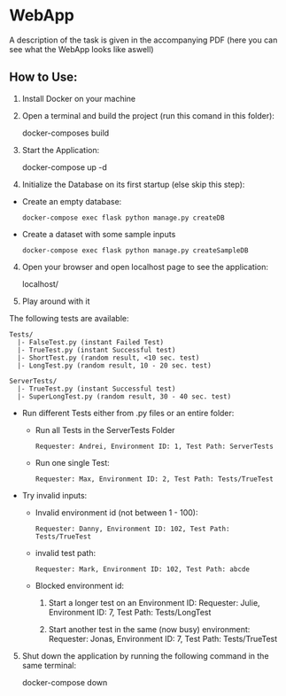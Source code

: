 # WebApp

A description of the task is given in the accompanying  PDF (here you can see what the WebApp looks like aswell)

## How to Use:

1) Install Docker on your machine

2) Open a terminal and build the project (run this comand in this folder):

    docker-composes build 

2) Start the Application:

    docker-compose up -d

3) Initialize the Database on its first startup (else skip this step):

- Create an empty database:

      docker-compose exec flask python manage.py createDB

- Create a dataset with some sample inputs

      docker-compose exec flask python manage.py createSampleDB

4) Open your browser and open localhost page to see the application:

    localhost/

4) Play around with it

The following tests are available:
  
    Tests/
      |- FalseTest.py (instant Failed Test)
      |- TrueTest.py (instant Successful test)
      |- ShortTest.py (random result, <10 sec. test)
      |- LongTest.py (random result, 10 - 20 sec. test)
  
    ServerTests/
      |- TrueTest.py (instant Successful test)
      |- SuperLongTest.py (random result, 30 - 40 sec. test)


- Run different Tests either from .py files or an entire folder:  
  - Run all Tests in the ServerTests Folder
  
        Requester: Andrei, Environment ID: 1, Test Path: ServerTests 

  - Run one single Test:
  
        Requester: Max, Environment ID: 2, Test Path: Tests/TrueTest 
  
    

- Try invalid inputs:
  - Invalid environment id (not between 1 - 100):
  
        Requester: Danny, Environment ID: 102, Test Path: Tests/TrueTest

  - invalid test path: 

        Requester: Mark, Environment ID: 102, Test Path: abcde

  - Blocked environment id:
    
      1) Start a longer test on an Environment ID:
        Requester: Julie, Environment ID: 7, Test Path: Tests/LongTest

      2) Start another test in the same (now busy) environment:
        Requester: Jonas, Environment ID: 7, Test Path: Tests/TrueTest
      

5) Shut down the application by running the following command in the same terminal:

    docker-compose down



